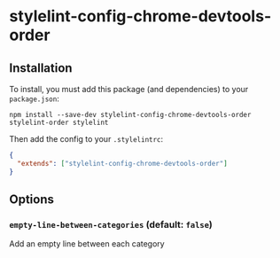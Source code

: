 # stylelint-config-chrome-devtools-order

## Installation

To install, you must add this package (and dependencies) to your `package.json`:

`npm install --save-dev stylelint-config-chrome-devtools-order stylelint-order stylelint`

Then add the config to your `.stylelintrc`:

```json
{
  "extends": ["stylelint-config-chrome-devtools-order"]
}
```

## Options

### `empty-line-between-categories` (default: `false`)

Add an empty line between each category
